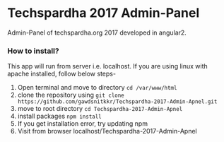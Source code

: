 # Techspardha 2017 Admin-Panel
Admin-Panel of techspardha.org 2017 developed in angular2.

### How to install?
This app will run from server i.e. localhost. If you are using linux with apache installed, follow below steps-
1. Open terminal and move to directory `cd /var/www/html`
2. clone the repository using `git clone https://github.com/gawdsnitkkr/Techspardha-2017-Admin-Apnel.git`
3. move to root directory `cd Techspardha-2017-Admin-Apnel`
4. install packages `npm install`
5. If you get installation error, try updating npm
6. Visit from browser localhost/Techspardha-2017-Admin-Apnel